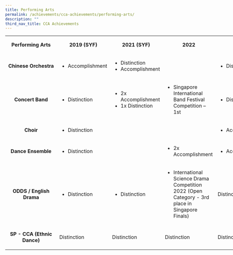 ```yaml
---
title: Performing Arts
permalink: /achievements/cca-achievements/performing-arts/
description: ""
third_nav_title: CCA Achievements
---
```

<table style="width: 900px;" width="0">
<tbody>
<tr>
<td style="text-align: center; width: 150px;">
<p><strong>Performing Arts</strong></p>
</td>
<td style="text-align: center; width: 125px;">
<p><strong>2019 (SYF)</strong></p>
</td>
<td style="text-align: center; width: 125px;">
<p><strong>2021 (SYF)</strong></p>
</td>
<td style="text-align: center; width: 125px;">
<p><strong>2022</strong></p>
</td>
<td style="text-align: center; width: 125px;">
<p><strong>2023</strong></p>
</td>
</tr>
<tr>
<td style="text-align: center; width: 150px;">
<p><strong>Chinese Orchestra</strong></p>
</td>
<td style="text-align: left; width: 125px;">
	<ul><li>Accomplishment</li></ul>
</td>
<td style="text-align: left; width: 125px;">
	<ul><li>Distinction</li>
	<li>Accomplishment</li>
	</ul>
</td>
<td style="text-align: left; width:125px;">
	
</td>
<td style="text-align: left; width: 125px;">
	<ul><li>Distinction</li></ul>
</td>
</tr>
<tr>
<td style="text-align: center; width: 150px;">
<p><strong>Concert Band</strong></p>
</td>
<td style="text-align: left; width: 125px;">
	<ul><li>Distinction</li></ul>
</td>
<td style="text-align: left; width: 125px;">
<ul><li>2x Accomplishment</li>
<li>1x Distinction</li>
</ul>
</td>
<td style="text-align: left; width: 125px;">
	<ul><li>Singapore International Band Festival Competition – 1st</li></ul>
</td>
<td style="text-align: left; width: 125px;">
<ul><li>Distinction</li></ul>
</td>
</tr>
<tr>
<td style="text-align: center; width: 150px;">
<p><strong>Choir</strong></p>
</td>
<td style="text-align: left; width: 125px;">
<ul><li>Distinction</li></ul>
</td>
<td style="text-align: left; width: 125px;">
<ul></ul>
</td>
<td style="text-align: left; width: 125px;">
<ul></ul>
</td>
<td style="text-align: left; width: 125px;">
<ul><li>Accomplishment</li></ul>
</td>
</tr>
<tr>
<td style="text-align: center; width: 150px;">
<p><strong>Dance Ensemble</strong></p>
</td>
<td style="text-align: left; width: 125px;">
<ul><li>Distinction</li></ul>
</td>
<td style="text-align: left; width: 125px;">
<ul></ul>
</td>
<td style="text-align: left; width: 125px;">
<ul><li>2x Accomplishment</li></ul>
</td>
<td style="text-align: left; width: 125px;">
<ul><li>Accomplishment</li></ul>
</td>
</tr>
<tr>
<td style="text-align: center; width: 150px;">
<p><strong>ODDS / English Drama</strong></p>
</td>
<td style="text-align: left; width: 125px;">
<ul><li>Distinction</li></ul>
</td>
<td style="text-align: left; width: 125px;">
<ul><li>Distinction</li></ul>
</td>
<td style="text-align: left; width: 125px;">
<ul><li>International Science Drama Competition 2022 (Open Category - 3rd place in Singapore Finals)</li></ul>
</td>
<td style="text-align: left; width: 125px;">
<p>Distinction</p>
</td>
</tr>
<tr><td style="text-align: center; width: 150px;">
<p><strong>SP - CCA (Ethnic Dance)</strong></p>
</td>
<td style="text-align: left; width: 125px;">
<p>Distinction</p>
</td>
<td style="text-align: left; width: 125px;">
<p>Distinction</p>
</td>
<td style="text-align: left; width: 125px;">
<p>Distinction</p>
</td>
<td style="text-align: left; width: 125px;">
<p>Distinction</p>
</td>
</tr>
</tbody>
</table>
